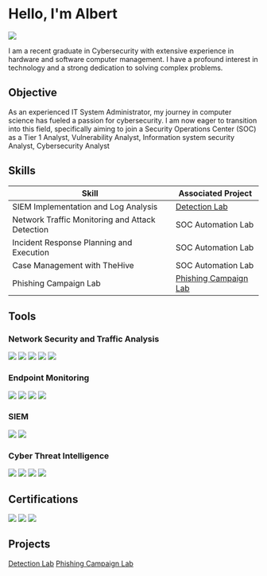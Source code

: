 # Hello, I'm Albert

<a href="www.linkedin.com/in/akhimien-albert-091669b"><img src="https://img.shields.io/badge/-LinkedIn-0072b1?&style=for-the-badge&logo=linkedin&logoColor=white" /></a>

I am a recent graduate in Cybersecurity with extensive experience in hardware and software computer management. I have a profound interest in technology and a strong dedication to solving complex problems.

## Objective
As an experienced IT System Administrator, my journey in computer science has fueled a passion for cybersecurity. I am now eager to transition into this field, specifically aiming to join a Security Operations Center (SOC) as a Tier 1 Analyst, Vulnerability Analyst, Information system security Analyst, Cybersecurity Analyst

## Skills

| Skill                                         | Associated Project         |
|-----------------------------------------------|----------------------------|
| SIEM Implementation and Log Analysis          | <a href="https://github.com/albertakhim/Detection-Lab">Detection Lab</a>|
| Network Traffic Monitoring and Attack Detection  | SOC Automation Lab|
| Incident Response Planning and Execution      | SOC Automation Lab|
| Case Management with TheHive                  | SOC Automation Lab|
| Phishing Campaign Lab                         | <a href="https://github.com/albertakhim/Phishing-Awareness-Campaign">Phishing Campaign Lab </a>|

## Tools

### Network Security and Traffic Analysis
<div>
    <img src="https://img.shields.io/badge/-Wireshark-1679A7?&style=for-the-badge&logo=Wireshark&logoColor=white" />
     <img src="https://img.shields.io/badge/-Snort-EF3B2D?&style=for-the-badge&logo=Snort&logoColor=white" />
    <img src="https://img.shields.io/badge/-Zeek-777BB4?&style=for-the-badge&logo=Zeek&logoColor=white" />
    <img src="https://img.shields.io/badge/-NetworkMiner-00A4EF?&style=for-the-badge&logo=NetworkMiner&logoColor=white" />
    <img src="https://img.shields.io/badge/-BRIM-EF3B2D?&style=for-the-badge&logo=BRIM&logoColor=white" />
</div>

### Endpoint Monitoring
<div>
    <img src="https://img.shields.io/badge/-Microsoft_Defender_for_Endpoint-00A4EF?&style=for-the-badge&logo=Microsoft&logoColor=white" />
    <img src="https://img.shields.io/badge/-Sysmon-1976D2?&style=for-the-badge&logo=Windows&logoColor=white" />
   <img src="https://img.shields.io/badge/-Sysinternals-0078D6?&style=for-the-badge&logo=Windows&logoColor=white" />
   <img src="https://img.shields.io/badge/-Wazuh-1E5B94?&style=for-the-badge&logo=Wazuh&logoColor=white" />

  </div>

### SIEM
<div>
    <img src="https://img.shields.io/badge/-Microsoft_Sentinel-0078D4?&style=for-the-badge&logo=Microsoft&logoColor=white" />
    <img src="https://img.shields.io/badge/-Splunk-000000?&style=for-the-badge&logo=Splunk&logoColor=white" />
  
</div>

### Cyber Threat Intelligence
<div>
    <img src="https://img.shields.io/badge/-UrlScan.io-00A4EF?&style=for-the-badge&logo=UrlScan.io&logoColor=white" />
    <img src="https://img.shields.io/badge/-YARA-00A4EF?&style=for-the-badge&logo=YARA&logoColor=white" />  
    <img src="https://img.shields.io/badge/-MISP-00A4EF?&style=for-the-badge&logo=MISP&logoColor=white" />
    <img src="https://img.shields.io/badge/-OpenCTI-00A4EF?&style=for-the-badge&logo=OpenCTI&logoColor=white" />
</div>

## Certifications
<div>
<img src="https://img.shields.io/badge/-Security%2B-FF0000?&style=for-the-badge&logo=CompTIA&logoColor=white" />
<img src="https://img.shields.io/badge/-Network%2B-007ACC?&style=for-the-badge&logo=CompTIA&logoColor=white" />
<img src="https://img.shields.io/badge/-CCNA-4D4D4D?&style=for-the-badge&logo=Cisco&logoColor=white" />
</div>

 


## Projects
<a href="https://github.com/albertakhim/Detection-Lab">Detection Lab</a>
<a href="https://github.com/albertakhim/Phishing-Awareness-Campaign">Phishing Campaign Lab</a>

